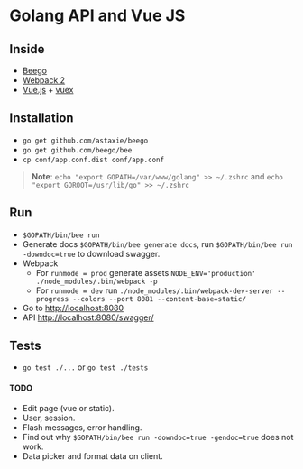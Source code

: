 Golang API and Vue JS
=====================

## Inside
* [Beego](https://beego.me/)
* [Webpack 2](https://webpack.js.org/)
* [Vue.js](https://vuejs.org) + [vuex](https://vuex.vuejs.org/en/)

## Installation
* `go get github.com/astaxie/beego`
* `go get github.com/beego/bee`
* `cp conf/app.conf.dist conf/app.conf`

> **Note**: `echo "export GOPATH=/var/www/golang" >> ~/.zshrc` and `echo "export GOROOT=/usr/lib/go" >> ~/.zshrc`

## Run
* `$GOPATH/bin/bee run`
* Generate docs `$GOPATH/bin/bee generate docs`, run `$GOPATH/bin/bee run -downdoc=true` to download swagger.
* Webpack
  * For `runmode = prod` generate assets `NODE_ENV='production' ./node_modules/.bin/webpack -p`
  * For `runmode = dev` run `./node_modules/.bin/webpack-dev-server --progress --colors --port 8081 --content-base=static/`
* Go to [http://localhost:8080](http://localhost:8080)
* API [http://localhost:8080/swagger/](http://localhost:8080/swagger/)

## Tests
* `go test ./...` or `go test ./tests`

#### TODO
* Edit page (vue or static).
* User, session.
* Flash messages, error handling.
* Find out why `$GOPATH/bin/bee run -downdoc=true -gendoc=true` does not work.
* Data picker and format data on client.
